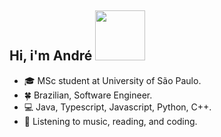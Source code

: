 ## Hi, i'm André <img src="https://media.giphy.com/media/QXhSr6NDR4F5t69GL8/giphy.gif" height="80px" width="80px">

- :mortar_board: MSc student at University of São Paulo.
- :four_leaf_clover: Brazilian, Software Engineer.
- :computer: Java, Typescript, Javascript, Python, C++.
- 🍝 Listening to music, reading, and coding.
